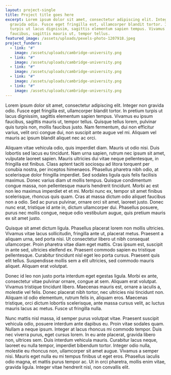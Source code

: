 ```yaml
---
layout: project-single
title: Project title goes here
excerpt: Lorem ipsum dolor sit amet, consectetur adipiscing elit. Integer non
  gravida odio. Fusce eget fringilla est, ullamcorper blandit tortor. In pretium
  turpis ut lacus dignissim, sagittis elementum sapien tempus. Vivamus eu ipsum
  faucibus, sagittis mauris ut, tempor tellus.
featured_image: /assets/uploads/pexels-photo-1207918.jpeg
project_funders:
  - link: "#"
    image: /assets/uploads/cambridge-university.png
  - link: "#"
    image: /assets/uploads/cambridge-university.png
  - link: "#"
    image: /assets/uploads/cambridge-university.png
  - link: "#"
    image: /assets/uploads/cambridge-university.png
  - link: "#"
    image: /assets/uploads/cambridge-university.png
---
```

Lorem ipsum dolor sit amet, consectetur adipiscing elit. Integer non gravida odio. Fusce eget fringilla est, ullamcorper blandit tortor. In pretium turpis ut lacus dignissim, sagittis elementum sapien tempus. Vivamus eu ipsum faucibus, sagittis mauris ut, tempor tellus. Quisque tellus lorem, pulvinar quis turpis non, mollis faucibus justo. Nam fermentum, dui non efficitur varius, velit orci congue dui, non suscipit ante augue vel mi. Aliquam vel mauris ac ipsum blandit aliquet nec ac orci. 

Aliquam vitae vehicula odio, quis imperdiet diam. Mauris ut odio nisi. Duis lobortis sed lacus eu tincidunt. Nam urna sapien, rutrum nec ipsum sit amet, vulputate laoreet sapien. Mauris ultricies dui vitae neque pellentesque, in fringilla est finibus. Class aptent taciti sociosqu ad litora torquent per conubia nostra, per inceptos himenaeos. Phasellus pharetra nibh odio, at scelerisque dolor fringilla imperdiet. Sed sodales ligula quis felis facilisis maximus. Donec varius diam ut mollis tempus. Quisque condimentum congue massa, non pellentesque mauris hendrerit tincidunt. Morbi ac est non leo maximus imperdiet et et mi. Morbi nunc ex, tempor sit amet finibus scelerisque, rhoncus quis quam. Cras at massa dictum odio aliquet faucibus non a odio. Sed ac purus pulvinar, ornare orci sit amet, laoreet justo. Donec nunc erat, tristique id ante in, dictum ullamcorper dui. Phasellus posuere, purus nec mollis congue, neque odio vestibulum augue, quis pretium mauris ex sit amet justo. 

Quisque sit amet dictum ligula. Phasellus placerat lorem non mollis ultricies. Vivamus vitae lacus sollicitudin, fringilla ante ut, placerat metus. Praesent a aliquam urna, sed porta nisi. Ut consectetur libero ut nibh consequat ullamcorper. Proin pharetra vitae diam eget mattis. Cras ipsum est, suscipit in ante sed, ultricies eleifend ex. Praesent commodo sapien eu tristique pellentesque. Curabitur tincidunt nisl eget leo porta cursus. Praesent quis elit tellus. Suspendisse mollis sem a elit ultricies, sed commodo mauris aliquet. Aliquam erat volutpat. 

Donec id leo non justo porta interdum eget egestas ligula. Morbi ex ante, consectetur vitae pulvinar ornare, congue at sem. Aliquam erat volutpat. Vivamus tristique tincidunt libero. Maecenas mauris est, ornare a iaculis a, molestie vel felis. Donec placerat nibh tortor, nec ultricies nisi tincidunt non. Aliquam id odio elementum, rutrum felis in, aliquam eros. Maecenas tristique, orci dictum lobortis scelerisque, ante massa cursus velit, ac luctus mauris lacus ac metus. Fusce ut fringilla nulla. 

Nunc mattis nisl massa, id semper purus volutpat vitae. Praesent suscipit vehicula odio, posuere interdum ante dapibus eu. Proin vitae sodales quam. Nullam a neque ipsum. Integer at lacus rhoncus mi commodo tempor. Duis nec viverra purus, eget cursus lorem. In eu ante placerat, gravida libero non, ultrices sem. Duis interdum vehicula mauris. Curabitur lacus neque, laoreet eu nulla tempor, imperdiet bibendum tortor. Integer odio nulla, molestie eu rhoncus non, ullamcorper sit amet augue. Vivamus a semper nisi. Mauris eget nulla eu mi tempus finibus ut eget eros. Phasellus iaculis odio magna, et mattis purus tempor ac. Ut in orci pharetra, mollis enim vitae, gravida ligula. Integer vitae hendrerit nisl, non convallis elit.